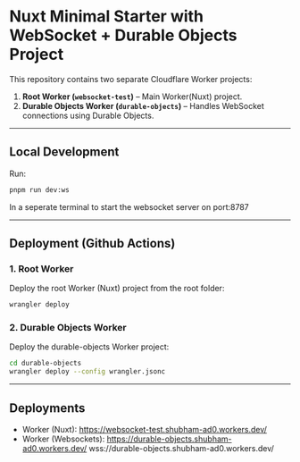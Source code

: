 # Nuxt Minimal Starter with WebSocket + Durable Objects Project

This repository contains two separate Cloudflare Worker projects:

1. **Root Worker (`websocket-test`)** – Main Worker(Nuxt) project.
2. **Durable Objects Worker (`durable-objects`)** – Handles WebSocket connections using Durable Objects.

---

## Local Development

Run:

```bash
pnpm run dev:ws
```
  In a seperate terminal to start the websocket server on port:8787

---

## Deployment (Github Actions)

### 1. Root Worker

Deploy the root Worker (Nuxt) project from the root folder:

```bash
wrangler deploy
```

### 2. Durable Objects Worker

Deploy the durable-objects Worker project:

```bash
cd durable-objects
wrangler deploy --config wrangler.jsonc
```
---

## Deployments


- Worker (Nuxt): https://websocket-test.shubham-ad0.workers.dev/
- Worker (Websockets): https://durable-objects.shubham-ad0.workers.dev/ wss://durable-objects.shubham-ad0.workers.dev/
